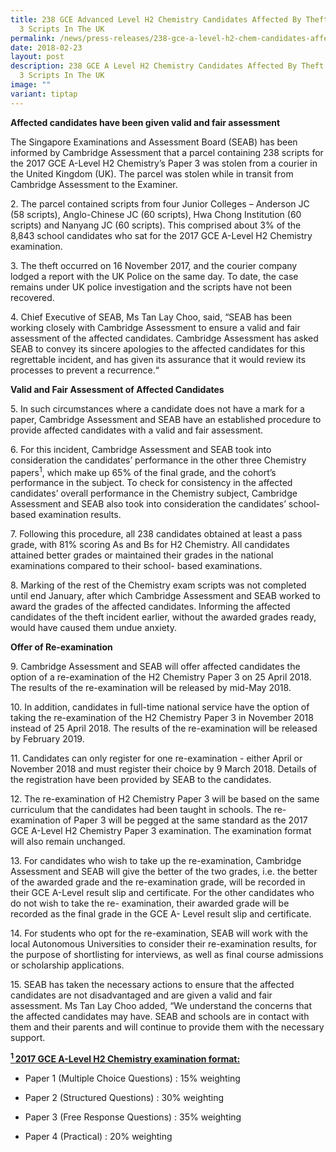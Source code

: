 ```yaml
---
title: 238 GCE Advanced Level H2 Chemistry Candidates Affected By Theft of Paper
  3 Scripts In The UK
permalink: /news/press-releases/238-gce-a-level-h2-chem-candidates-affected-by-theft-of-paper-3-scripts/
date: 2018-02-23
layout: post
description: 238 GCE A Level H2 Chemistry Candidates Affected By Theft of Paper
  3 Scripts In The UK
image: ""
variant: tiptap
---
```

<p><strong>Affected candidates have been given valid and fair assessment</strong>
</p>
<p>The Singapore Examinations and Assessment Board (SEAB) has been informed
by Cambridge Assessment that a parcel containing 238 scripts for the 2017
GCE A-Level H2 Chemistry’s Paper 3 was stolen from a courier in the United
Kingdom (UK). The parcel was stolen while in transit from Cambridge Assessment
to the Examiner.</p>
<p>2. The parcel contained scripts from four Junior Colleges – Anderson JC
(58 scripts), Anglo-Chinese JC (60 scripts), Hwa Chong Institution (60
scripts) and Nanyang JC (60 scripts). This comprised about 3% of the 8,843
school candidates who sat for the 2017 GCE A-Level H2 Chemistry examination.</p>
<p>3. The theft occurred on 16 November 2017, and the courier company lodged
a report with the UK Police on the same day. To date, the case remains
under UK police investigation and the scripts have not been recovered.</p>
<p>4. Chief Executive of SEAB, Ms Tan Lay Choo, said, “SEAB has been working
closely with Cambridge Assessment to ensure a valid and fair assessment
of the affected candidates. Cambridge Assessment has asked SEAB to convey
its sincere apologies to the affected candidates for this regrettable incident,
and has given its assurance that it would review its processes to prevent
a recurrence.“</p>
<p><strong>Valid and Fair Assessment of Affected Candidates</strong>
</p>
<p>5. In such circumstances where a candidate does not have a mark for a
paper, Cambridge Assessment and SEAB have an established procedure to provide
affected candidates with a valid and fair assessment.</p>
<p>6. For this incident, Cambridge Assessment and SEAB took into consideration
the candidates’ performance in the other three Chemistry papers<sup>1</sup>,
which make up 65% of the final grade, and the cohort’s performance in the
subject. To check for consistency in the affected candidates’ overall performance
in the Chemistry subject, Cambridge Assessment and SEAB also took into
consideration the candidates’ school-based examination results.</p>
<p>7. Following this procedure, all 238 candidates obtained at least a pass
grade, with 81% scoring As and Bs for H2 Chemistry. All candidates attained
better grades or maintained their grades in the national examinations compared
to their school- based examinations.</p>
<p>8. Marking of the rest of the Chemistry exam scripts was not completed
until end January, after which Cambridge Assessment and SEAB worked to
award the grades of the affected candidates. Informing the affected candidates
of the theft incident earlier, without the awarded grades ready, would
have caused them undue anxiety.</p>
<p><strong>Offer of Re-examination</strong>
</p>
<p>9. Cambridge Assessment and SEAB will offer affected candidates the option
of a re-examination of the H2 Chemistry Paper 3 on 25 April 2018. The results
of the re-examination will be released by mid-May 2018.</p>
<p>10. In addition, candidates in full-time national service have the option
of taking the re-examination of the H2 Chemistry Paper 3 in November 2018
instead of 25 April 2018. The results of the re-examination will be released
by February 2019.</p>
<p>11. Candidates can only register for one re-examination - either April
or November 2018 and must register their choice by 9 March 2018. Details
of the registration have been provided by SEAB to the candidates.</p>
<p>12. The re-examination of H2 Chemistry Paper 3 will be based on the same
curriculum that the candidates had been taught in schools. The re-examination
of Paper 3 will be pegged at the same standard as the 2017 GCE A-Level
H2 Chemistry Paper 3 examination. The examination format will also remain
unchanged.</p>
<p>13. For candidates who wish to take up the re-examination, Cambridge Assessment
and SEAB will give the better of the two grades, i.e. the better of the
awarded grade and the re-examination grade, will be recorded in their GCE
A-Level result slip and certificate. For the other candidates who do not
wish to take the re- examination, their awarded grade will be recorded
as the final grade in the GCE A- Level result slip and certificate.</p>
<p>14. For students who opt for the re-examination, SEAB will work with the
local Autonomous Universities to consider their re-examination results,
for the purpose of shortlisting for interviews, as well as final course
admissions or scholarship applications.</p>
<p>15. SEAB has taken the necessary actions to ensure that the affected candidates
are not disadvantaged and are given a valid and fair assessment. Ms Tan
Lay Choo added, “We understand the concerns that the affected candidates
may have. SEAB and schools are in contact with them and their parents and
will continue to provide them with the necessary support.</p>
<p><strong><u><sup>1 </sup>2017 GCE A-Level H2 Chemistry examination format:</u></strong>
</p>
<ul data-tight="true" class="tight">
<li>
<p>Paper 1 (Multiple Choice Questions) : 15% weighting</p>
</li>
<li>
<p>Paper 2 (Structured Questions) : 30% weighting</p>
</li>
<li>
<p>Paper 3 (Free Response Questions) : 35% weighting</p>
</li>
<li>
<p>Paper 4 (Practical) : 20% weighting</p>
</li>
</ul>
<p></p>